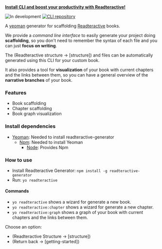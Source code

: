 [**Install CLI and boost your productivity with Readteractive!**](https://github.com/Carleslc/readteractive-generator)

![In development](https://i.imgur.com/ef60VDz.png)
[![CLI repository](https://i.imgur.com/lMhTTJJ.png)](https://github.com/Carleslc/readteractive-generator)

A [yeoman](http://yeoman.io/learning/index.html) generator for scaffolding [Readteractive](https://github.com/Carleslc/Readteractive) books.

We provide a _command line interface_ to easily generate your project doing **scaffolding**, so you don't need to remember the syntax of each file and you can just **focus on writing**.

The (Readteractive structure -> [structure]) and files can be automatically generated using this CLI for your custom book.

It also provides a tool for **visualization** of your book with current chapters and the links between them, so you can have a general overview of the **narrative branches** of your book.

### Features

- Book scaffolding
- Chapter scaffolding
- Book graph visualization

### Install dependencies

- [Yeoman](http://yeoman.io/learning/index.html): Needed to install readteractive-generator
    - [Npm](https://www.npmjs.com/get-npm): Needed to install Yeoman
        - [Node](https://nodejs.org/en/): Provides Npm

### How to use

- Install Readteractive Generator: `npm install -g readteractive-generator`
- Run: `yo readteractive`

#### Commands

- `yo readteractive` shows a wizard for generate a new book.
- `yo readteractive:chapter` shows a wizard for generate a new chapter.
- `yo readteractive:graph` shows a graph of your book with current chapters and the links between them.

Choose an option:

- (Readteractive Structure -> [structure])
- (Return back -> [getting-started])